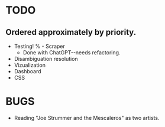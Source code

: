 # TODO
## Ordered approximately by priority.

- Testing!
% - Scraper
  - Done with ChatGPT--needs refactoring.
- Disambiguation resolution
- Vizualization
- Dashboard
- CSS

# BUGS

- Reading "Joe Strummer and the Mescaleros" as two artists.
